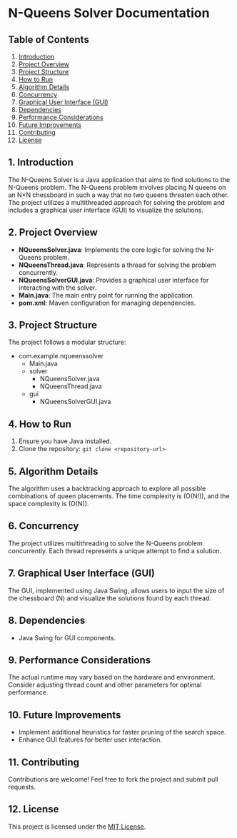 # N-Queens Solver Documentation

## Table of Contents
1. [Introduction](#introduction)
2. [Project Overview](#project-overview)
3. [Project Structure](#project-structure)
4. [How to Run](#how-to-run)
5. [Algorithm Details](#algorithm-details)
6. [Concurrency](#concurrency)
7. [Graphical User Interface (GUI)](#graphical-user-interface-gui)
8. [Dependencies](#dependencies)
9. [Performance Considerations](#performance-considerations)
10. [Future Improvements](#future-improvements)
11. [Contributing](#contributing)
12. [License](#license)

## 1. Introduction
The N-Queens Solver is a Java application that aims to find solutions to the N-Queens problem. The N-Queens problem involves placing N queens on an N×N chessboard in such a way that no two queens threaten each other. The project utilizes a multithreaded approach for solving the problem and includes a graphical user interface (GUI) to visualize the solutions.

## 2. Project Overview
- **NQueensSolver.java**: Implements the core logic for solving the N-Queens problem.
- **NQueensThread.java**: Represents a thread for solving the problem concurrently.
- **NQueensSolverGUI.java**: Provides a graphical user interface for interacting with the solver.
- **Main.java**: The main entry point for running the application.
- **pom.xml**: Maven configuration for managing dependencies.

## 3. Project Structure
The project follows a modular structure:

- com.example.nqueenssolver
  - Main.java
  - solver
    - NQueensSolver.java
    - NQueensThread.java
  - gui
    - NQueensSolverGUI.java


## 4. How to Run
1. Ensure you have Java installed.
2. Clone the repository: `git clone <repository-url>`

## 5. Algorithm Details
The algorithm uses a backtracking approach to explore all possible combinations of queen placements. The time complexity is \(O(N!)\), and the space complexity is \(O(N)\).

## 6. Concurrency
The project utilizes multithreading to solve the N-Queens problem concurrently. Each thread represents a unique attempt to find a solution.

## 7. Graphical User Interface (GUI)
The GUI, implemented using Java Swing, allows users to input the size of the chessboard (N) and visualize the solutions found by each thread.

## 8. Dependencies
- Java Swing for GUI components.

## 9. Performance Considerations
The actual runtime may vary based on the hardware and environment. Consider adjusting thread count and other parameters for optimal performance.

## 10. Future Improvements
- Implement additional heuristics for faster pruning of the search space.
- Enhance GUI features for better user interaction.

## 11. Contributing
Contributions are welcome! Feel free to fork the project and submit pull requests.

## 12. License
This project is licensed under the [MIT License](LICENSE).


